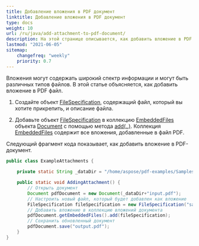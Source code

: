 ```yaml
---
title: Добавление вложения в PDF документ 
linktitle: Добавление вложения в PDF документ 
type: docs
weight: 10
url: /ru/java/add-attachment-to-pdf-document/
description: На этой странице описывается, как добавить вложение в PDF файл с помощью Java.
lastmod: "2021-06-05"
sitemap:
    changefreq: "weekly"
    priority: 0.7
---
```


Вложения могут содержать широкий спектр информации и могут быть различных типов файлов. В этой статье объясняется, как добавить вложение в PDF файл.

1. Создайте объект [FileSpecification](https://reference.aspose.com/pdf/java/com.aspose.pdf/FileSpecification), содержащий файл, который вы хотите прикрепить, и описание файла.

1. Добавьте объект [FileSpecification](https://reference.aspose.com/pdf/java/com.aspose.pdf/FileSpecification) в коллекцию [EmbeddedFiles](https://reference.aspose.com/pdf/java/com.aspose.pdf/EmbeddedFileCollection) объекта [Document](https://reference.aspose.com/pdf/java/com.aspose.pdf/Document) с помощью метода [add(..)](https://reference.aspose.com/pdf/java/com.aspose.pdf/FileSpecification). Коллекция [EmbeddedFiles](https://reference.aspose.com/pdf/java/com.aspose.pdf/EmbeddedFileCollection) содержит все вложения, добавленные в файл PDF.

Следующий фрагмент кода показывает, как добавить вложение в PDF-документ.

```java
public class ExampleAttachments {
    
    private static String _dataDir = "/home/aspose/pdf-examples/Samples/Attachments/";

    public static void AddingAttachment() {
        // Открыть документ
        Document pdfDocument = new Document(_dataDir+"input.pdf");
        // Настроить новый файл, который будет добавлен как вложение
        FileSpecification fileSpecification = new FileSpecification("sample.txt", "Пример текстового файла");
        // Добавить вложение в коллекцию вложений документа
        pdfDocument.getEmbeddedFiles().add(fileSpecification);
        // Сохранить обновленный документ
        pdfDocument.save("output.pdf");
    }
}
```